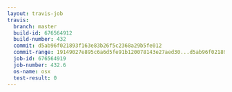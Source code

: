 ```yaml
---
layout: travis-job
travis:
  branch: master
  build-id: 676564912
  build-number: 432
  commit: d5ab96f021893f163e83b26f5c2368a29b5fe012
  commit-range: 19149027e895c6a6d5fe91b120078143e27aed30...d5ab96f021893f163e83b26f5c2368a29b5fe012
  job-id: 676564919
  job-number: 432.6
  os-name: osx
  test-result: 0
---
```

